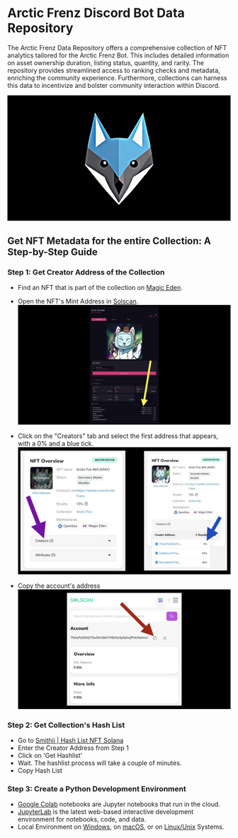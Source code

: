 # Arctic Frenz Discord Bot Data Repository

The Arctic Frenz Data Repository offers a comprehensive collection of NFT analytics tailored for the Arctic Frenz Bot. This includes detailed information on asset ownership duration, listing status, quantity, and rarity. The repository provides streamlined access to ranking checks and metadata, enriching the community experience. Furthermore, collections can harness this data to incentivize and bolster community interaction within Discord.

![Arctic Frenz Visualization](https://raw.githubusercontent.com/davidbeard741/arcticfrenz-data/main/images/IMG_3153.gif)

## Get NFT Metadata for the entire  Collection: A Step-by-Step Guide

### Step 1: Get Creator Address of the Collection 

- Find an NFT that is part of the collection on [Magic Eden](https://magiceden.io).

- Open the NFT's Mint Address in [Solscan](https://solscan.io).
![Magic Eden](https://raw.githubusercontent.com/davidbeard741/arcticfrenz-data/main/images/3B369D54-BACD-4747-9AC7-9A5026257145.jpeg)

- Click on the "Creators" tab and select the first address that appears, with a 0% and a blue tick. 
![Find Creator Address](https://raw.githubusercontent.com/davidbeard741/arcticfrenz-data/main/images/0D636107-2D85-4DBD-849D-E19A2B647338.jpeg)

- Copy the account's address
![Find Creator Address](https://raw.githubusercontent.com/davidbeard741/arcticfrenz-data/main/images/CC753005-3372-463E-97A9-D8E0710BC5A3.jpeg)

### Step 2: Get Collection's Hash List

- Go to [Smithii | Hash List NFT Solana](https://tools.smithii.io/hashlist/solana)
- Enter the Creator Address from Step 1
- Click on 'Get Hashlist'
- Wait. The hashlist process will take a couple of minutes.
- Copy Hash List

### Step 3: Create a Python Development Environment

- [Google Colab](https://colab.research.google.com) notebooks are Jupyter notebooks that run in the cloud.
- [JupyterLab](https://jupyter.org/) is the latest web-based interactive development environment for notebooks, code, and data.
- Local Environment on [Windows](https://realpython.com/python-coding-setup-windows/), on [macOS](https://www.digitalocean.com/community/tutorials/how-to-install-python-3-and-set-up-a-local-programming-environment-on-macos), or on [Linux/Unix](https://itsfoss.com/python-setup-linux/) Systems.
